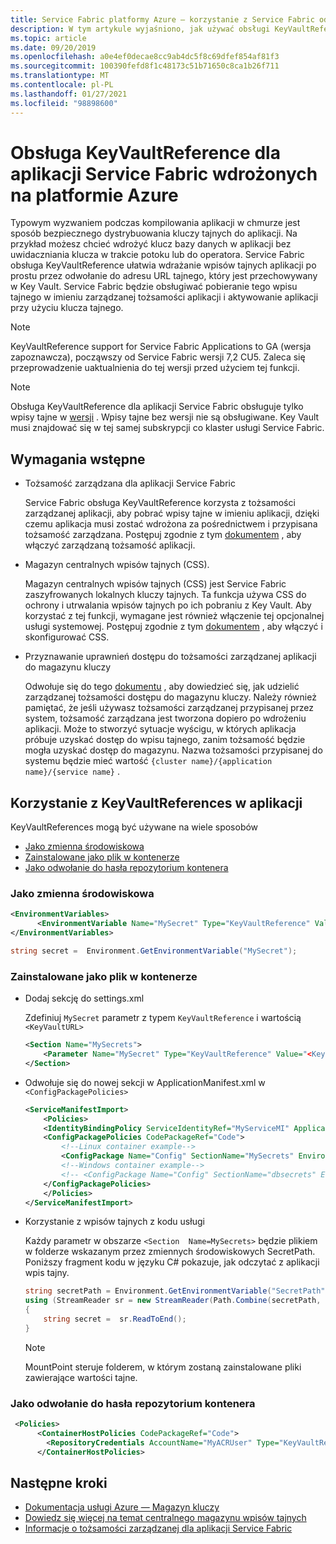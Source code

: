```yaml
---
title: Service Fabric platformy Azure — korzystanie z Service Fabric odwołań do magazynu kluczy aplikacji
description: W tym artykule wyjaśniono, jak używać obsługi KeyVaultReference usługi Service-Fabric dla wpisów tajnych aplikacji.
ms.topic: article
ms.date: 09/20/2019
ms.openlocfilehash: a0e4ef0decae8cc9ab4dc5f8c69dfef854af81f3
ms.sourcegitcommit: 100390fefd8f1c48173c51b71650c8ca1b26f711
ms.translationtype: MT
ms.contentlocale: pl-PL
ms.lasthandoff: 01/27/2021
ms.locfileid: "98898600"
---
```

# <a name="keyvaultreference-support-for-azure-deployed-service-fabric-applications"></a>Obsługa KeyVaultReference dla aplikacji Service Fabric wdrożonych na platformie Azure

Typowym wyzwaniem podczas kompilowania aplikacji w chmurze jest sposób bezpiecznego dystrybuowania kluczy tajnych do aplikacji. Na przykład możesz chcieć wdrożyć klucz bazy danych w aplikacji bez uwidaczniania klucza w trakcie potoku lub do operatora. Service Fabric obsługa KeyVaultReference ułatwia wdrażanie wpisów tajnych aplikacji po prostu przez odwołanie do adresu URL tajnego, który jest przechowywany w Key Vault. Service Fabric będzie obsługiwać pobieranie tego wpisu tajnego w imieniu zarządzanej tożsamości aplikacji i aktywowanie aplikacji przy użyciu klucza tajnego.

> [!NOTE]
> KeyVaultReference support for Service Fabric Applications to GA (wersja zapoznawcza), począwszy od Service Fabric wersji 7,2 CU5. Zaleca się przeprowadzenie uaktualnienia do tej wersji przed użyciem tej funkcji.

> [!NOTE]
> Obsługa KeyVaultReference dla aplikacji Service Fabric obsługuje tylko wpisy tajne w [wersji](../key-vault/general/about-keys-secrets-certificates.md#objects-identifiers-and-versioning) . Wpisy tajne bez wersji nie są obsługiwane. Key Vault musi znajdować się w tej samej subskrypcji co klaster usługi Service Fabric. 

## <a name="prerequisites"></a>Wymagania wstępne

- Tożsamość zarządzana dla aplikacji Service Fabric

    Service Fabric obsługa KeyVaultReference korzysta z tożsamości zarządzanej aplikacji, aby pobrać wpisy tajne w imieniu aplikacji, dzięki czemu aplikacja musi zostać wdrożona za pośrednictwem i przypisana tożsamość zarządzana. Postępuj zgodnie z tym [dokumentem](concepts-managed-identity.md) , aby włączyć zarządzaną tożsamość aplikacji.

- Magazyn centralnych wpisów tajnych (CSS).

    Magazyn centralnych wpisów tajnych (CSS) jest Service Fabric zaszyfrowanych lokalnych kluczy tajnych. Ta funkcja używa CSS do ochrony i utrwalania wpisów tajnych po ich pobraniu z Key Vault. Aby korzystać z tej funkcji, wymagane jest również włączenie tej opcjonalnej usługi systemowej. Postępuj zgodnie z tym [dokumentem](service-fabric-application-secret-store.md) , aby włączyć i skonfigurować CSS.

- Przyznawanie uprawnień dostępu do tożsamości zarządzanej aplikacji do magazynu kluczy

    Odwołuje się do tego [dokumentu](how-to-grant-access-other-resources.md) , aby dowiedzieć się, jak udzielić zarządzanej tożsamości dostępu do magazynu kluczy. Należy również pamiętać, że jeśli używasz tożsamości zarządzanej przypisanej przez system, tożsamość zarządzana jest tworzona dopiero po wdrożeniu aplikacji. Może to stworzyć sytuacje wyścigu, w których aplikacja próbuje uzyskać dostęp do wpisu tajnego, zanim tożsamość będzie mogła uzyskać dostęp do magazynu. Nazwa tożsamości przypisanej do systemu będzie mieć wartość `{cluster name}/{application name}/{service name}` .
    
## <a name="use-keyvaultreferences-in-your-application"></a>Korzystanie z KeyVaultReferences w aplikacji
KeyVaultReferences mogą być używane na wiele sposobów
- [Jako zmienna środowiskowa](#as-an-environment-variable)
- [Zainstalowane jako plik w kontenerze](#mounted-as-a-file-into-your-container)
- [Jako odwołanie do hasła repozytorium kontenera](#as-a-reference-to-a-container-repository-password)

### <a name="as-an-environment-variable"></a>Jako zmienna środowiskowa

```xml
<EnvironmentVariables>
      <EnvironmentVariable Name="MySecret" Type="KeyVaultReference" Value="<KeyVaultURL>"/>
</EnvironmentVariables>
```

```C#
string secret =  Environment.GetEnvironmentVariable("MySecret");
```

### <a name="mounted-as-a-file-into-your-container"></a>Zainstalowane jako plik w kontenerze

- Dodaj sekcję do settings.xml

    Zdefiniuj `MySecret` parametr z typem `KeyVaultReference` i wartością `<KeyVaultURL>`

    ```xml
    <Section Name="MySecrets">
        <Parameter Name="MySecret" Type="KeyVaultReference" Value="<KeyVaultURL>"/>
    </Section>
    ```

- Odwołuje się do nowej sekcji w ApplicationManifest.xml w `<ConfigPackagePolicies>`

    ```xml
    <ServiceManifestImport>
        <Policies>
        <IdentityBindingPolicy ServiceIdentityRef="MyServiceMI" ApplicationIdentityRef="MyApplicationMI" />
        <ConfigPackagePolicies CodePackageRef="Code">
            <!--Linux container example-->
            <ConfigPackage Name="Config" SectionName="MySecrets" EnvironmentVariableName="SecretPath" MountPoint="/var/secrets"/>
            <!--Windows container example-->
            <!-- <ConfigPackage Name="Config" SectionName="dbsecrets" EnvironmentVariableName="SecretPath" MountPoint="C:\secrets"/> -->
        </ConfigPackagePolicies>
        </Policies>
    </ServiceManifestImport>
    ```

- Korzystanie z wpisów tajnych z kodu usługi

    Każdy parametr w obszarze `<Section  Name=MySecrets>` będzie plikiem w folderze wskazanym przez zmiennych środowiskowych SecretPath. Poniższy fragment kodu w języku C# pokazuje, jak odczytać z aplikacji wpis tajny.

    ```C#
    string secretPath = Environment.GetEnvironmentVariable("SecretPath");
    using (StreamReader sr = new StreamReader(Path.Combine(secretPath, "MySecret"))) 
    {
        string secret =  sr.ReadToEnd();
    }
    ```
    > [!NOTE] 
    > MountPoint steruje folderem, w którym zostaną zainstalowane pliki zawierające wartości tajne.

### <a name="as-a-reference-to-a-container-repository-password"></a>Jako odwołanie do hasła repozytorium kontenera

```xml
 <Policies>
      <ContainerHostPolicies CodePackageRef="Code">
        <RepositoryCredentials AccountName="MyACRUser" Type="KeyVaultReference" Password="<KeyVaultURL>"/>
      </ContainerHostPolicies>
```

## <a name="next-steps"></a>Następne kroki

* [Dokumentacja usługi Azure — Magazyn kluczy](../key-vault/index.yml)
* [Dowiedz się więcej na temat centralnego magazynu wpisów tajnych](service-fabric-application-secret-store.md)
* [Informacje o tożsamości zarządzanej dla aplikacji Service Fabric](concepts-managed-identity.md)
